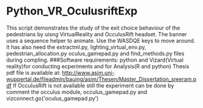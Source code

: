 # Python_VR_OculusriftExp
This script demonstrates the study of the exit choice behaviour of the
pedestrians by uisng VirtualReality and OcculusRift headset.
The banner uses a sequence helper to animate. Use the WASDQE keys to move
around. It has also need the extractml.py, lighting_virtual_env.py, 
pedestrian_allocation.py oculus_gamepad.py and find_methods.py files during compling.
###Software requirements: python and Vizard(Virtual reality)for conducting ecperiments 
and for Analysis(R and python)
Thesis pdf file is available at:
http://www.asim.uni-wuppertal.de/fileadmin/bauing/asim/Thesen/Master_Dissertation_sreeram.pdf
If OcculusRift is not available still the experiment can be done by comment the occulus
module, occulus_gamepad.py and vizconnect.go('oculus_gamepad.py')
